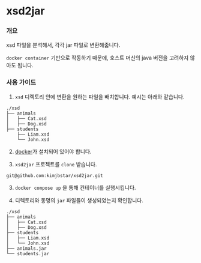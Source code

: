 # xsd2jar

### 개요

xsd 파일을 분석해서, 각각 jar 파일로 변환해줍니다. 

`docker container` 기반으로 작동하기 때문에, 호스트 머신의 java 버전을 고려하지 않아도 됩니다.

### 사용 가이드

1. `xsd` 디렉토리 안에 변환을 원하는 파일을 배치합니다. 예시는 아래와 같습니다. 

```
./xsd
├── animals
│   ├── Cat.xsd
│   ├── Dog.xsd
├── students
    ├── Liam.xsd
    └── John.xsd
```

2. [docker](https://docs.docker.com/get-docker/)가 설치되어 있어야 합니다.

3. `xsd2jar` 프로젝트를 `clone` 받습니다.
```
git@github.com:kimjbstar/xsd2jar.git
```

3. `docker compose up` 을 통해 컨테이너를 실행시킵니다. 

4. 디렉토리와 동명의 `jar` 파일들이 생성되었는지 확인합니다.

```
./xsd
├── animals
│   ├── Cat.xsd
│   ├── Dog.xsd
├── students
│   ├── Liam.xsd
│   └── John.xsd
├── animals.jar
└── students.jar
```